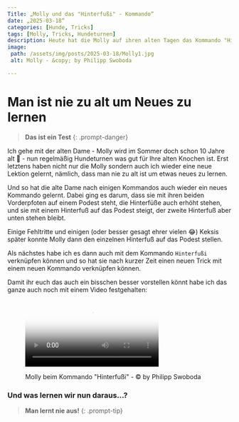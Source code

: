 ```yaml
---
Title: „Molly und das "Hinterfußi" - Kommando“
date: „2025-03-18“
categories: [Hunde, Tricks] 
tags: [Molly, Tricks, Hundeturnen]
description: Heute hat die Molly auf ihren alten Tagen das Kommando "Hinterfußi" gelernt - frei nach dem Motto "Man ist nie zu alt etwas neues zu lernen"
image:
 path: /assets/img/posts/2025-03-18/Molly1.jpg
 alt: Molly - &copy; by Philipp Swoboda

---
```


# Man ist nie zu alt um Neues zu lernen

> **Das ist ein Test**
{: .prompt-danger}

Ich gehe mit der alten Dame - Molly wird im Sommer doch schon 10 Jahre alt 🙈 - nun regelmäßig Hundeturnen was gut für Ihre alten Knochen ist. Erst letztens haben nicht nur die Molly sondern auch ich wieder eine neue Lektion gelernt, nämlich, dass man nie zu alt ist um etwas neues zu lernen. 


Und so hat die alte Dame nach einigen Kommandos auch wieder ein neues Kommando gelernt. Dabei ging es darum, dass sie mit ihren beiden Vorderpfoten auf einem Podest steht, die Hinterfüße auch erhöht stehen, und sie mit einem Hinterfuß auf das Podest steigt, der zweite Hinterfuß aber unten stehen bleibt. 


Einige Fehltritte und einigen (oder besser gesagt ehrer vielen 😂) Keksis später konnte Molly dann den einzelnen Hinterfuß auf das Podest stellen. 

Als nächstes habe ich es dann auch mit dem Kommando `Hinterfußi` verknüpfen können und so hat sie nach kurzer Zeit einen neuen Trick mit einem neuen Kommando verknüpfen können. 

Damit ihr euch das auch ein bisschen besser vorstellen könnt habe ich das ganze auch noch mit einem Video festgehalten:


<figure class="video_container">
	<video controls="true" controlsList="nodownload" oncontextmenu="return false;" allowfullscreen="frue" title="Molly beim Kommando Hinterfußi" poster="/assets/img/posts/2025-03-18/Molly1.jpg">
		<source src="/assets/img/posts/2025-03-18/hinterfußi.mp4" type="video/mp4" />
	</video>	
</figure>
<figure markdown="span">
	<figcaption>Molly beim Kommando "Hinterfußi" - &copy; by Philipp Swoboda</figcaption>
</figure>


### Und was lernen wir nun daraus...?



> **Man lernt nie aus!**
{: .prompt-tip}


